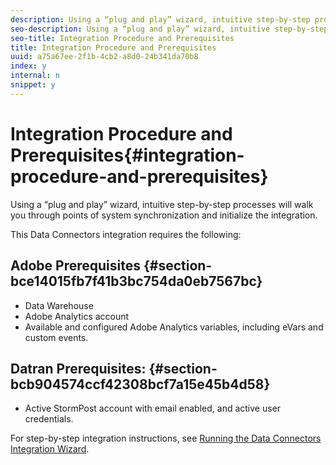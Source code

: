 ```yaml
---
description: Using a “plug and play” wizard, intuitive step-by-step processes will walk you through points of system synchronization and initialize the integration.
seo-description: Using a “plug and play” wizard, intuitive step-by-step processes will walk you through points of system synchronization and initialize the integration.
seo-title: Integration Procedure and Prerequisites
title: Integration Procedure and Prerequisites
uuid: a75a67ee-2f1b-4cb2-a8d0-24b341da70b8
index: y
internal: n
snippet: y
---
```


# Integration Procedure and Prerequisites{#integration-procedure-and-prerequisites}

Using a “plug and play” wizard, intuitive step-by-step processes will walk you through points of system synchronization and initialize the integration.

This Data Connectors integration requires the following:

## Adobe Prerequisites {#section-bce14015fb7f41b3bc754da0eb7567bc}

* Data Warehouse 
* Adobe Analytics account 
* Available and configured Adobe Analytics variables, including eVars and custom events.

## Datran Prerequisites: {#section-bcb904574ccf42308bcf7a15e45b4d58}

* Active StormPost account with email enabled, and active user credentials.

For step-by-step integration instructions, see [Running the Data Connectors Integration Wizard](../datran-integration-overview/t-datran-wizard.md#task-72b844fe0f7a44d9acf3eb8f9f7ecb5a). 
